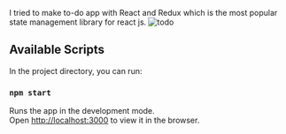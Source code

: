 I tried to make to-do app with React and Redux which is the most popular state management library for react js.
![todo](https://user-images.githubusercontent.com/40702669/146086840-dfdec294-12be-422a-81bb-1f308d1de20d.png)

## Available Scripts

In the project directory, you can run:

### `npm start`

Runs the app in the development mode.\
Open [http://localhost:3000](http://localhost:3000) to view it in the browser.

